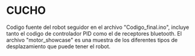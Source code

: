 # CUCHO
Codigo fuente del robot seguidor en el archivo "Codigo_final.ino", incluye tanto el codigo  de controlador PID como el de receptores bluetooth.
El archivo "motor_showcase" es una muestra de los diferentes tipos de desplazamiento que puede tener el robot.
